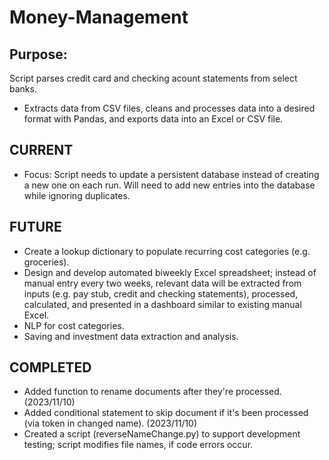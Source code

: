 # Money-Management
## Purpose:
Script parses credit card and checking acount statements from select banks.
* Extracts data from CSV files, cleans and processes data into a desired format with Pandas, and exports data into an Excel or CSV file.

## CURRENT
* Focus: Script needs to update a persistent database instead of creating a new one on each run. Will need to add new entries into the database while ignoring duplicates.

## FUTURE
* Create a lookup dictionary to populate recurring cost categories (e.g. groceries).
* Design and develop automated biweekly Excel spreadsheet; instead of manual entry every two weeks, relevant data will be extracted from inputs (e.g. pay stub, credit and checking statements), processed, calculated, and presented in a dashboard similar to existing manual Excel.
* NLP for cost categories.
* Saving and investment data extraction and analysis.

## COMPLETED
* Added function to rename documents after they're processed. (2023/11/10)
* Added conditional statement to skip document if it's been processed (via token in changed name). (2023/11/10)
* Created a script (reverseNameChange.py) to support development testing; script modifies file names, if code errors occur.
